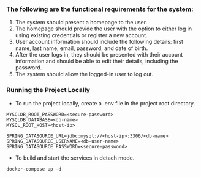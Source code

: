 ### The following are the functional requirements for the system:

1. The system should present a homepage to the user.
2. The homepage should provide the user with the option to either log in using existing credentials or register a new account.
3. User account information should include the following details: first name, last name, email, password, and date of birth.
4. After the user logs in, they should be presented with their account information and should be able to edit their details, including the password.
5. The system should allow the logged-in user to log out. 

### Running the Project Locally

* To run the project locally, create a .env file in the project root directory.
```
MYSQLDB_ROOT_PASSWORD=<secure-password>
MYSQLDB_DATABASE=<db-name>
MYSQL_ROOT_HOST=<host-ip>

SPRING_DATASOURCE_URL=jdbc:mysql://<host-ip>:3306/<db-name>
SPRING_DATASOURCE_USERNAME=<db-user-name>
SPRING_DATASOURCE_PASSWORD=<secure-password>
```
* To build and start the services in detach mode.
```
docker-compose up -d
```